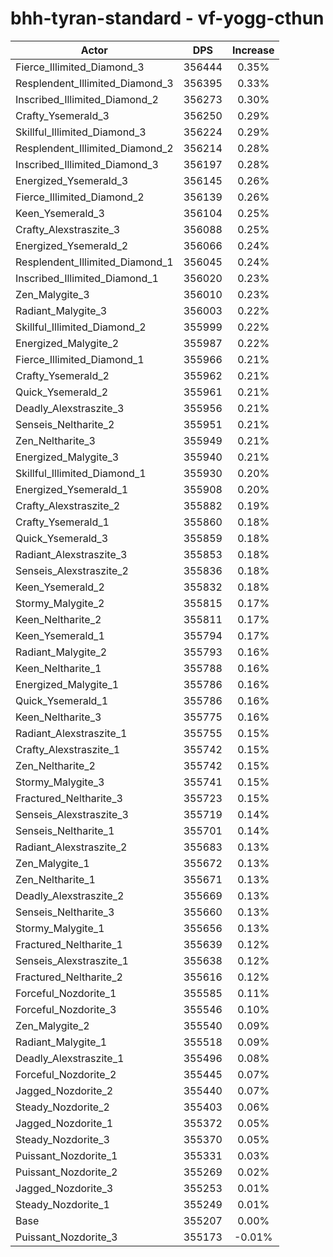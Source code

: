 # bhh-tyran-standard - vf-yogg-cthun
| Actor | DPS | Increase |
|---|:---:|:---:|
|Fierce_Illimited_Diamond_3|356444|0.35%|
|Resplendent_Illimited_Diamond_3|356395|0.33%|
|Inscribed_Illimited_Diamond_2|356273|0.30%|
|Crafty_Ysemerald_3|356250|0.29%|
|Skillful_Illimited_Diamond_3|356224|0.29%|
|Resplendent_Illimited_Diamond_2|356214|0.28%|
|Inscribed_Illimited_Diamond_3|356197|0.28%|
|Energized_Ysemerald_3|356145|0.26%|
|Fierce_Illimited_Diamond_2|356139|0.26%|
|Keen_Ysemerald_3|356104|0.25%|
|Crafty_Alexstraszite_3|356088|0.25%|
|Energized_Ysemerald_2|356066|0.24%|
|Resplendent_Illimited_Diamond_1|356045|0.24%|
|Inscribed_Illimited_Diamond_1|356020|0.23%|
|Zen_Malygite_3|356010|0.23%|
|Radiant_Malygite_3|356003|0.22%|
|Skillful_Illimited_Diamond_2|355999|0.22%|
|Energized_Malygite_2|355987|0.22%|
|Fierce_Illimited_Diamond_1|355966|0.21%|
|Crafty_Ysemerald_2|355962|0.21%|
|Quick_Ysemerald_2|355961|0.21%|
|Deadly_Alexstraszite_3|355956|0.21%|
|Senseis_Neltharite_2|355951|0.21%|
|Zen_Neltharite_3|355949|0.21%|
|Energized_Malygite_3|355940|0.21%|
|Skillful_Illimited_Diamond_1|355930|0.20%|
|Energized_Ysemerald_1|355908|0.20%|
|Crafty_Alexstraszite_2|355882|0.19%|
|Crafty_Ysemerald_1|355860|0.18%|
|Quick_Ysemerald_3|355859|0.18%|
|Radiant_Alexstraszite_3|355853|0.18%|
|Senseis_Alexstraszite_2|355836|0.18%|
|Keen_Ysemerald_2|355832|0.18%|
|Stormy_Malygite_2|355815|0.17%|
|Keen_Neltharite_2|355811|0.17%|
|Keen_Ysemerald_1|355794|0.17%|
|Radiant_Malygite_2|355793|0.16%|
|Keen_Neltharite_1|355788|0.16%|
|Energized_Malygite_1|355786|0.16%|
|Quick_Ysemerald_1|355786|0.16%|
|Keen_Neltharite_3|355775|0.16%|
|Radiant_Alexstraszite_1|355755|0.15%|
|Crafty_Alexstraszite_1|355742|0.15%|
|Zen_Neltharite_2|355742|0.15%|
|Stormy_Malygite_3|355741|0.15%|
|Fractured_Neltharite_3|355723|0.15%|
|Senseis_Alexstraszite_3|355719|0.14%|
|Senseis_Neltharite_1|355701|0.14%|
|Radiant_Alexstraszite_2|355683|0.13%|
|Zen_Malygite_1|355672|0.13%|
|Zen_Neltharite_1|355671|0.13%|
|Deadly_Alexstraszite_2|355669|0.13%|
|Senseis_Neltharite_3|355660|0.13%|
|Stormy_Malygite_1|355656|0.13%|
|Fractured_Neltharite_1|355639|0.12%|
|Senseis_Alexstraszite_1|355638|0.12%|
|Fractured_Neltharite_2|355616|0.12%|
|Forceful_Nozdorite_1|355585|0.11%|
|Forceful_Nozdorite_3|355546|0.10%|
|Zen_Malygite_2|355540|0.09%|
|Radiant_Malygite_1|355518|0.09%|
|Deadly_Alexstraszite_1|355496|0.08%|
|Forceful_Nozdorite_2|355445|0.07%|
|Jagged_Nozdorite_2|355440|0.07%|
|Steady_Nozdorite_2|355403|0.06%|
|Jagged_Nozdorite_1|355372|0.05%|
|Steady_Nozdorite_3|355370|0.05%|
|Puissant_Nozdorite_1|355331|0.03%|
|Puissant_Nozdorite_2|355269|0.02%|
|Jagged_Nozdorite_3|355253|0.01%|
|Steady_Nozdorite_1|355249|0.01%|
|Base|355207|0.00%|
|Puissant_Nozdorite_3|355173|-0.01%|

